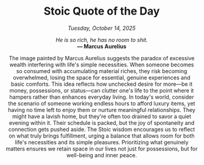 <h1 align="center">Stoic Quote of the Day</h1>
<p align="center"><em><!--START_SECTION:current-date-->
Tuesday, October 14, 2025
<!--END_SECTION:current-date--></em></p>
<p align="center">
    <em><!--START_SECTION:quote-text-->
He is so rich, he has no room to shit.
<!--END_SECTION:quote-text--></em><br>
    <strong>— <!--START_SECTION:quote-author-->
Marcus Aurelius
<!--END_SECTION:quote-author--></strong>
</p>

<p align="center" style="max-width:600px;margin:0 auto;">
<!--START_SECTION:quote-interpretation-->
The image painted by Marcus Aurelius suggests the paradox of excessive wealth interfering with life's simple necessities. When someone becomes so consumed with accumulating material riches, they risk becoming overwhelmed, losing the space for essential, genuine experiences and basic comforts. This idea reflects how unchecked desire for more—be it money, possessions, or status—can clutter one's life to the point where it hampers rather than enhances everyday living. In today's world, consider the scenario of someone working endless hours to afford luxury items, yet having no time left to enjoy them or nurture meaningful relationships. They might have a lavish home, but they're often too drained to savor a quiet evening within it. Their schedule is packed, but the joy of spontaneity and connection gets pushed aside. The Stoic wisdom encourages us to reflect on what truly brings fulfillment, urging a balance that allows room for both life's necessities and its simple pleasures. Prioritizing what genuinely matters ensures we retain space in our lives not just for possessions, but for well-being and inner peace.
<!--END_SECTION:quote-interpretation-->
</p>
